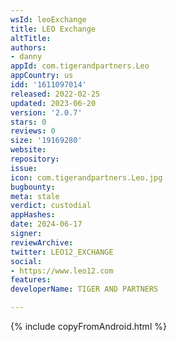 ```yaml
---
wsId: leoExchange
title: LEO Exchange
altTitle: 
authors:
- danny
appId: com.tigerandpartners.Leo
appCountry: us
idd: '1611097014'
released: 2022-02-25
updated: 2023-06-20
version: '2.0.7'
stars: 0
reviews: 0
size: '19169280'
website: 
repository: 
issue: 
icon: com.tigerandpartners.Leo.jpg
bugbounty: 
meta: stale
verdict: custodial
appHashes: 
date: 2024-06-17
signer: 
reviewArchive: 
twitter: LEO12_EXCHANGE
social:
- https://www.leo12.com
features: 
developerName: TIGER AND PARTNERS

---
```


{% include copyFromAndroid.html %}

